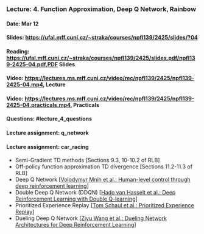 ### Lecture: 4. Function Approximation, Deep Q Network, Rainbow
#### Date: Mar 12
#### Slides: https://ufal.mff.cuni.cz/~straka/courses/npfl139/2425/slides/?04
#### Reading: https://ufal.mff.cuni.cz/~straka/courses/npfl139/2425/slides.pdf/npfl139-2425-04.pdf,PDF Slides
#### Video: https://lectures.ms.mff.cuni.cz/video/rec/npfl139/2425/npfl139-2425-04.mp4, Lecture
#### Video: https://lectures.ms.mff.cuni.cz/video/rec/npfl139/2425/npfl139-2425-04.practicals.mp4, Practicals
#### Questions: #lecture_4_questions
#### Lecture assignment: q_network
#### Lecture assignment: car_racing

- Semi-Gradient TD methods [Sections 9.3, 10-10.2 of RLB]
- Off-policy function approximation TD divergence [Sections 11.2-11.3 of RLB]
- Deep Q Network [[Volodymyr Mnih et al.: Human-level control through deep reinforcement learning](https://storage.googleapis.com/deepmind-media/dqn/DQNNaturePaper.pdf)]
- Double Deep Q Network (DDQN) [[Hado van Hasselt et al.: Deep Reinforcement Learning with Double Q-learning](https://arxiv.org/abs/1509.06461)]
- Prioritized Experience Replay [[Tom Schaul et al.: Prioritized Experience Replay](https://arxiv.org/abs/1511.05952)]
- Dueling Deep Q Network [[Ziyu Wang et al.: Dueling Network Architectures for Deep Reinforcement Learning](https://arxiv.org/abs/1511.06581)]
